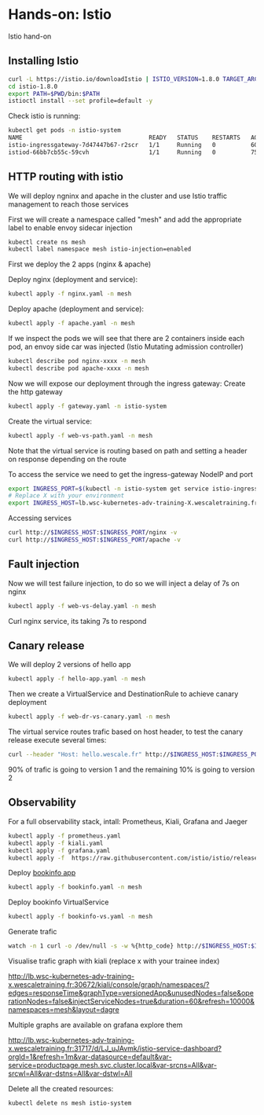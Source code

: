 # Hands-on: Istio

Istio hand-on


## Installing Istio
```sh
curl -L https://istio.io/downloadIstio | ISTIO_VERSION=1.8.0 TARGET_ARCH=x86_64 sh -
cd istio-1.8.0
export PATH=$PWD/bin:$PATH
istioctl install --set profile=default -y
```

Check istio is running:
```sh
kubectl get pods -n istio-system
NAME                                    READY   STATUS    RESTARTS   AGE
istio-ingressgateway-7d47447b67-r2scr   1/1     Running   0          60s
istiod-66bb7cb55c-59cvh                 1/1     Running   0          75s
```

## HTTP routing with istio
We will deploy ngninx and apache in the cluster and use Istio traffic management to reach those services

First we will create a namespace called "mesh" and add the appropriate label to enable envoy sidecar injection
```sh
kubectl create ns mesh
kubectl label namespace mesh istio-injection=enabled
```


First we deploy the 2 apps (nginx & apache)

Deploy nginx (deployment and service):
```sh
kubectl apply -f nginx.yaml -n mesh
```

Deploy apache (deployment and service):
```sh
kubectl apply -f apache.yaml -n mesh
```

If we inspect the pods we will see that there are 2 containers inside each pod, an envoy side car was injected (Istio Mutating admission controller)

```sh
kubectl describe pod nginx-xxxx -n mesh
kubectl describe pod apache-xxxx -n mesh
```



Now we will expose our deployment through the ingress gateway:
Create the http gateway
```sh
kubectl apply -f gateway.yaml -n istio-system
```
Create the virtual service:
```sh
kubectl apply -f web-vs-path.yaml -n mesh
```
Note that the virtual service is routing based on path and setting a header on response depending on the route

To access the service we need to get the ingress-gateway NodeIP and port
```sh
export INGRESS_PORT=$(kubectl -n istio-system get service istio-ingressgateway -o jsonpath='{.spec.ports[?(@.name=="http2")].nodePort}')
# Replace X with your environment
export INGRESS_HOST=lb.wsc-kubernetes-adv-training-X.wescaletraining.fr
```
Accessing services
```sh
curl http://$INGRESS_HOST:$INGRESS_PORT/nginx -v
curl http://$INGRESS_HOST:$INGRESS_PORT/apache -v
```

## Fault injection

Now we will test failure injection, to do so we will inject a delay of 7s on nginx
```sh
kubectl apply -f web-vs-delay.yaml -n mesh
```

Curl nginx service, its taking 7s to respond

## Canary release
We will deploy 2 versions of hello app
```sh
kubectl apply -f hello-app.yaml -n mesh
```
Then we create a VirtualService and DestinationRule to achieve canary deployment
```sh
kubectl apply -f web-dr-vs-canary.yaml -n mesh
```
The virtual service routes trafic based on host header, to test the canary release execute several times:
```sh
curl --header "Host: hello.wescale.fr" http://$INGRESS_HOST:$INGRESS_PORT/
```
90% of trafic is going to version 1 and the remaining 10% is going to version 2

## Observability

For a full observability stack, intall: Prometheus, Kiali, Grafana and Jaeger
```sh
kubectl apply -f prometheus.yaml
kubectl apply -f kiali.yaml
kubectl apply -f grafana.yaml
kubectl apply -f  https://raw.githubusercontent.com/istio/istio/release-1.8/samples/addons/jaeger.yaml
```

Deploy [bookinfo app](https://istio.io/latest/docs/examples/bookinfo/) 
```sh
kubectl apply -f bookinfo.yaml -n mesh
```

Deploy bookinfo VirtualService
```sh
kubectl apply -f bookinfo-vs.yaml -n mesh
```

Generate trafic 
```sh
watch -n 1 curl -o /dev/null -s -w %{http_code} http://$INGRESS_HOST:$INGRESS_PORT/productpage
```


Visualise trafic graph with kiali (replace x with your trainee index)

http://lb.wsc-kubernetes-adv-training-x.wescaletraining.fr:30672/kiali/console/graph/namespaces/?edges=responseTime&graphType=versionedApp&unusedNodes=false&operationNodes=false&injectServiceNodes=true&duration=60&refresh=10000&namespaces=mesh&layout=dagre


Multiple graphs are available on grafana explore them

http://lb.wsc-kubernetes-adv-training-x.wescaletraining.fr:31717/d/LJ_uJAvmk/istio-service-dashboard?orgId=1&refresh=1m&var-datasource=default&var-service=productpage.mesh.svc.cluster.local&var-srcns=All&var-srcwl=All&var-dstns=All&var-dstwl=All



Delete all the created resources:
```sh
kubectl delete ns mesh istio-system
```